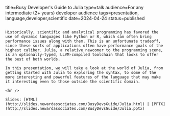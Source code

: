 title=Busy Developer's Guide to Julia
type=talk
audience=For any intermediate (2+ years) developer audience
tags=presentation, language,developer,scientific
date=2024-04-24
status=published
~~~~~~

Historically, scientific and analytical programming has favored the use of dynamic languages like Python or R, which can often bring performance issues along with them. This is an unfortunate tradeoff, since these sorts of applications often have performance goals of the highest caliber. Julia, a relative newcomer to the programming scene, is an optionally-typed, LLVM-compiled toolchain that looks to offer the best of both worlds.

In this presentation, we will take a look at the world of Julia, from getting started with Julia to exploring the syntax, to some of the more interesting and powerful features of the language that may make it interesting even to those outside the scientific domain.
    
<hr />

Slides: [HTML](http://slides.newardassociates.com/BusyDevsGuide/Julia.html) | [PPTX](http://slides.newardassociates.com/BusyDevsGuide/Julia.pptx)
